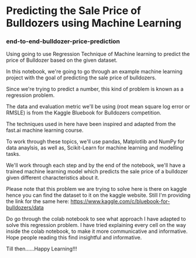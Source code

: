 # Predicting the Sale Price of Bulldozers using Machine Learning

### end-to-end-bulldozer-price-prediction
Using going to use Regression Technique of Machine learning to predict the price of Bulldozer based on the given dataset.

In this notebook, we're going to go through an example machine learning project with the goal of predicting the sale price of bulldozers.

Since we're trying to predict a number, this kind of problem is known as a regression problem.

The data and evaluation metric we'll be using (root mean square log error or RMSLE) is from the Kaggle Bluebook for Bulldozers competition.

The techniques used in here have been inspired and adapted from the fast.ai machine learning course.

To work through these topics, we'll use pandas, Matplotlib and NumPy for data anaylsis, as well as, Scikit-Learn for machine learning and modelling tasks.

We'll work through each step and by the end of the notebook, we'll have a trained machine learning model which predicts the sale price of a bulldozer given different characteristics about it.

Please note that this problem we are trying to solve here is there on kaggle hence you can find the dataset to it on the kaggle website.
Still I'm providing the link for the same here: https://www.kaggle.com/c/bluebook-for-bulldozers/data

Do go through the colab notebook to see what approach I have adapted to solve this regression problem. I have tried explaining every cell on the way inside the colab notebook, to make it more communicative and informative. Hope people reading this find insightful and informative.

Till then......Happy Learning!!!

